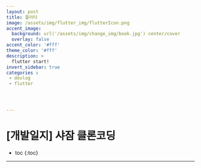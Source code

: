 ```yaml
---
layout: post
title: 플러터
image: /assets/img/flutter_img/flutterIcon.png
accent_image: 
  background: url('/assets/img/change_img/book.jpg') center/cover
  overlay: false
accent_color: '#fff'
theme_color: '#fff'
description: >
  flutter start!
invert_sidebar: true
categories :
 - devlog	
 - flutter




---
```


# [개발일지] 샤잠 클론코딩



* toc
{:toc}








---

